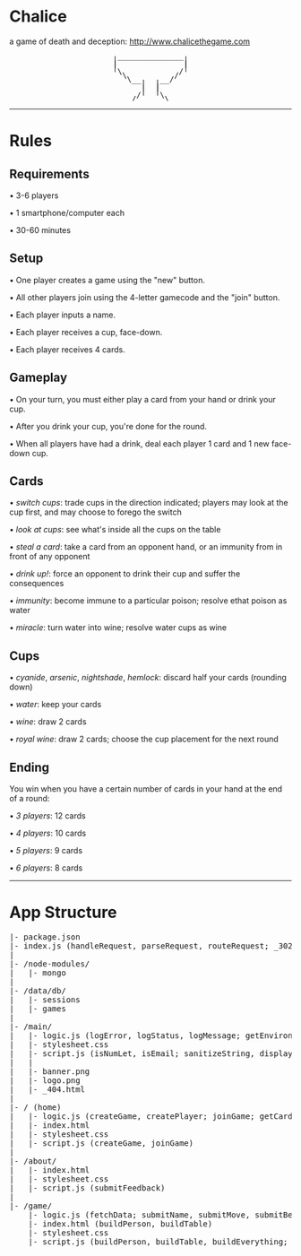 # Chalice

a game of death and deception: http://www.chalicethegame.com

<pre style='line-height: 0.5; text-align: center'>
   ______________   
  |              |  
  |              |  
  |              |  
   \            /   
    \          /    
     \__    __/     
        |  |        
        |  |        
        |  |        
       /    \       
      /______\      
</pre>
<hr>

# Rules


## Requirements

• 3-6 players

• 1 smartphone/computer each

• 30-60 minutes



## Setup

• One player creates a game using the "new" button.

• All other players join using the 4-letter gamecode and the "join" button.

• Each player inputs a name.

• Each player receives a cup, face-down.

• Each player receives 4 cards.



## Gameplay

• On your turn, you must either play a card from your hand or drink your cup.

• After you drink your cup, you're done for the round.

• When all players have had a drink, deal each player 1 card and 1 new face-down cup.




## Cards

• *switch cups*: trade cups in the direction indicated; players may look at the cup first, and may choose to forego the switch

• *look at cups*: see what's inside all the cups on the table

• *steal a card*: take a card from an opponent hand, or an immunity from in front of any opponent

• *drink up!*: force an opponent to drink their cup and suffer the consequences

• *immunity*: become immune to a particular poison; resolve ethat poison as water

• *miracle*: turn water into wine; resolve water cups as wine



## Cups

• *cyanide*, *arsenic*, *nightshade*, *hemlock*: discard half your cards (rounding down)

• *water*: keep your cards

• *wine*: draw 2 cards

• *royal wine*: draw 2 cards; choose the cup placement for the next round



## Ending

You win when you have a certain number of cards in your hand at the end of a round:

• *3 players*: 12 cards

• *4 players*: 10 cards

• *5 players*: 9 cards

• *6 players*: 8 cards




<hr>

# App Structure

<pre>
|- package.json
|- index.js (handleRequest, parseRequest, routeRequest; _302, _403, _404)
|
|- /node-modules/
|   |- mongo
|
|- /data/db/
|   |- sessions
|   |- games
|
|- /main/
|   |- logic.js (logError, logStatus, logMessage; getEnvironment, getAsset; isReserved, isNumLet, isBot; renderHTML; generateRandom, chooseRandom, sortRandom; locateIP, sanitizeString, determineSession; retrieveData, storeData)
|   |- stylesheet.css
|   |- script.js (isNumLet, isEmail; sanitizeString, displayError; sendPost)
|   |
|   |- banner.png
|   |- logo.png
|   |- _404.html
|
|- / (home)
|   |- logic.js (createGame, createPlayer; joinGame; getCard, getCup)
|   |- index.html
|   |- stylesheet.css
|   |- script.js (createGame, joinGame)
|
|- /about/
|   |- index.html
|   |- stylesheet.css
|   |- script.js (submitFeedback)
|
|- /game/
    |- logic.js (fetchData; submitName, submitMove, submitBegin; locateMove, identifyMove, enactMove, completeMove; beginRound; getAllPlayers, getActiveOpponents, resolveDrink, isRoundEnd, isGameEnd, shufflePile)
    |- index.html (buildPerson, buildTable)
    |- stylesheet.css
    |- script.js (buildPerson, buildTable, buildEverything; selectCard, unselectCard, moveCard; submitName, submitMove, submitBegin; fetchData)
</pre>
